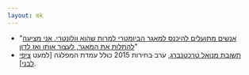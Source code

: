 ```yaml
---
layout: mk
---
```

* <i class="fa fa-twitter"></i> "[אנשים מתועלים להיכנס למאגר הביומטרי למרות שהוא וולונטרי. אני מציעה להתלות את המאגר, לעצור אותו ואז לדון](https://twitter.com/NirHirshman/status/613721115148423168)"
* <i class="fa fa-mobile"></i> [תשובת מנואל טרכטנברג](../docs/trajtenberg.png), ערב בחירות 2015 כולל עמדת המפלגה [למעט [ציפי לבני](../docs/Livni.m4a)].
